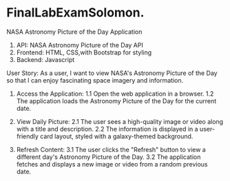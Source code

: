 # FinalLabExamSolomon.

NASA Astronomy Picture of the Day Application

1. API: NASA Astronomy Picture of the Day API
2. Frontend: HTML, CSS,with Bootstrap for styling
3. Backend: Javascript

User Story:
As a user, I want to view NASA's Astronomy Picture of the Day so that I can enjoy fascinating space imagery and information.

1. Access the Application:
1.1 Open the web application in a browser.
1.2 The application loads the Astronomy Picture of the Day for the current date.

2. View Daily Picture:
2.1 The user sees a high-quality image or video along with a title and description.
2.2 The information is displayed in a user-friendly card layout, styled with a galaxy-themed background.

3. Refresh Content:
3.1 The user clicks the "Refresh" button to view a different day's Astronomy Picture of the Day.
3.2 The application fetches and displays a new image or video from a random previous date.

